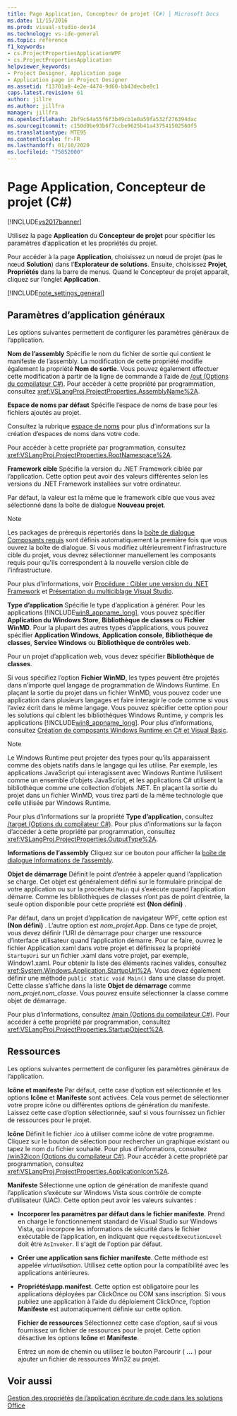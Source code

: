 ```yaml
---
title: Page Application, Concepteur de projet (C#) │ Microsoft Docs
ms.date: 11/15/2016
ms.prod: visual-studio-dev14
ms.technology: vs-ide-general
ms.topic: reference
f1_keywords:
- cs.ProjectPropertiesApplicationWPF
- cs.ProjectPropertiesApplication
helpviewer_keywords:
- Project Designer, Application page
- Application page in Project Designer
ms.assetid: f13701a8-4e2e-4474-9d60-bb43decbe0c1
caps.latest.revision: 61
author: jillre
ms.author: jillfra
manager: jillfra
ms.openlocfilehash: 2bf9c64a55f6f3b49cb1e0a50fa532f276394dac
ms.sourcegitcommit: c150d0be93b6f7ccbe9625b41a437541502560f5
ms.translationtype: MTE95
ms.contentlocale: fr-FR
ms.lasthandoff: 01/10/2020
ms.locfileid: "75852000"
---
```

# <a name="application-page-project-designer-c"></a>Page Application, Concepteur de projet (C#)
[!INCLUDE[vs2017banner](../../includes/vs2017banner.md)]

Utilisez la page **Application** du **Concepteur de projet** pour spécifier les paramètres d’application et les propriétés du projet.

 Pour accéder à la page **Application**, choisissez un nœud de projet (pas le nœud **Solution**) dans l’**Explorateur de solutions**. Ensuite, choisissez **Projet**, **Propriétés** dans la barre de menus. Quand le Concepteur de projet apparaît, cliquez sur l’onglet **Application**.

 [!INCLUDE[note_settings_general](../../includes/note-settings-general-md.md)]

## <a name="general-application-settings"></a>Paramètres d’application généraux
 Les options suivantes permettent de configurer les paramètres généraux de l’application.

 **Nom de l’assembly** Spécifie le nom du fichier de sortie qui contient le manifeste de l’assembly. La modification de cette propriété modifie également la propriété **Nom de sortie**. Vous pouvez également effectuer cette modification à partir de la ligne de commande à l’aide de [/out (Options du compilateur C#)](https://msdn.microsoft.com/library/70d91d01-7bd2-4aea-ba8b-4e9807e9caa5). Pour accéder à cette propriété par programmation, consultez <xref:VSLangProj.ProjectProperties.AssemblyName%2A>.

 **Espace de noms par défaut** Spécifie l’espace de noms de base pour les fichiers ajoutés au projet.

 Consultez la rubrique [espace de noms](https://msdn.microsoft.com/library/0a788423-9110-42e0-97d9-bda41ca4870f) pour plus d’informations sur la création d’espaces de noms dans votre code.

 Pour accéder à cette propriété par programmation, consultez <xref:VSLangProj.ProjectProperties.RootNamespace%2A>.

 **Framework cible** Spécifie la version du .NET Framework ciblée par l’application. Cette option peut avoir des valeurs différentes selon les versions du .NET Framework installées sur votre ordinateur.

 Par défaut, la valeur est la même que le framework cible que vous avez sélectionné dans la boîte de dialogue **Nouveau projet**.

> [!NOTE]
> Les packages de prérequis répertoriés dans la [boîte de dialogue Composants requis](../../ide/reference/prerequisites-dialog-box.md) sont définis automatiquement la première fois que vous ouvrez la boîte de dialogue. Si vous modifiez ultérieurement l'infrastructure cible du projet, vous devrez sélectionner manuellement les composants requis pour qu'ils correspondent à la nouvelle version cible de l'infrastructure.

 Pour plus d'informations, voir [Procédure : Cibler une version du .NET Framework](../../ide/how-to-target-a-version-of-the-dotnet-framework.md) et [Présentation du multiciblage Visual Studio](../../ide/visual-studio-multi-targeting-overview.md).

 **Type d’application** Spécifie le type d’application à générer. Pour les applications [!INCLUDE[win8_appname_long](../../includes/win8-appname-long-md.md)], vous pouvez spécifier **Application du Windows Store**, **Bibliothèque de classes** ou **Fichier WinMD**. Pour la plupart des autres types d’applications, vous pouvez spécifier **Application Windows**, **Application console**, **Bibliothèque de classes**, **Service Windows** ou **Bibliothèque de contrôles web**.

 Pour un projet d’application web, vous devez spécifier **Bibliothèque de classes**.

 Si vous spécifiez l’option **Fichier WinMD**, les types peuvent être projetés dans n’importe quel langage de programmation de Windows Runtime. En plaçant la sortie du projet dans un fichier WinMD, vous pouvez coder une application dans plusieurs langages et faire interagir le code comme si vous l’aviez écrit dans le même langage. Vous pouvez spécifier cette option pour les solutions qui ciblent les bibliothèques Windows Runtime, y compris les applications [!INCLUDE[win8_appname_long](../../includes/win8-appname-long-md.md)]. Pour plus d’informations, consultez [Création de composants Windows Runtime en C# et Visual Basic](https://msdn.microsoft.com/library/windows/apps/br230301(v=VS.85).aspx).

> [!NOTE]
> Le Windows Runtime peut projeter des types pour qu’ils apparaissent comme des objets natifs dans le langage qui les utilise. Par exemple, les applications JavaScript qui interagissent avec Windows Runtime l’utilisent comme un ensemble d’objets JavaScript, et les applications C# utilisent la bibliothèque comme une collection d’objets .NET. En plaçant la sortie du projet dans un fichier WinMD, vous tirez parti de la même technologie que celle utilisée par Windows Runtime.

 Pour plus d’informations sur la propriété **Type d’application**, consultez [/target (Options du compilateur C#)](https://msdn.microsoft.com/library/a18bbd8e-bbf7-49e7-992c-717d0eb1f76f). Pour plus d’informations sur la façon d’accéder à cette propriété par programmation, consultez <xref:VSLangProj.ProjectProperties.OutputType%2A>.

 **Informations de l’assembly** Cliquez sur ce bouton pour afficher la [boîte de dialogue Informations de l’assembly](../../ide/reference/assembly-information-dialog-box.md).

 **Objet de démarrage** Définit le point d’entrée à appeler quand l’application se charge. Cet objet est généralement défini sur le formulaire principal de votre application ou sur la procédure `Main` qui s’exécute quand l’application démarre. Comme les bibliothèques de classes n’ont pas de point d’entrée, la seule option disponible pour cette propriété est **(Non défini)** .

 Par défaut, dans un projet d’application de navigateur WPF, cette option est **(Non défini)** . L’autre option est *nom_projet*.App. Dans ce type de projet, vous devez définir l’URI de démarrage pour charger une ressource d’interface utilisateur quand l’application démarre. Pour ce faire, ouvrez le fichier Application.xaml dans votre projet et définissez la propriété `StartupUri` sur un fichier .xaml dans votre projet, par exemple, Window1.xaml. Pour obtenir la liste des éléments racines valides, consultez <xref:System.Windows.Application.StartupUri%2A>. Vous devez également définir une méthode `public static void Main()` dans une classe du projet. Cette classe s’affiche dans la liste **Objet de démarrage** comme *nom_projet.nom_classe*. Vous pouvez ensuite sélectionner la classe comme objet de démarrage.

 Pour plus d’informations, consultez [/main (Options du compilateur C#)](https://msdn.microsoft.com/library/975cf4d5-36ac-4530-826c-4aad0c7f2049). Pour accéder à cette propriété par programmation, consultez <xref:VSLangProj.ProjectProperties.StartupObject%2A>.

## <a name="resources"></a>Ressources
 Les options suivantes permettent de configurer les paramètres généraux de l’application.

 **Icône et manifeste** Par défaut, cette case d’option est sélectionnée et les options **Icône** et **Manifeste** sont activées. Cela vous permet de sélectionner votre propre icône ou différentes options de génération du manifeste. Laissez cette case d’option sélectionnée, sauf si vous fournissez un fichier de ressources pour le projet.

 **Icône** Définit le fichier .ico à utiliser comme icône de votre programme. Cliquez sur le bouton de sélection pour rechercher un graphique existant ou tapez le nom du fichier souhaité. Pour plus d’informations, consultez [/win32icon (Options du compilateur C#)](https://msdn.microsoft.com/library/756d9b6d-ab07-41b7-ba58-5bd88f711138). Pour accéder à cette propriété par programmation, consultez <xref:VSLangProj.ProjectProperties.ApplicationIcon%2A>.

 **Manifeste** Sélectionne une option de génération de manifeste quand l’application s’exécute sur Windows Vista sous contrôle de compte d’utilisateur (UAC). Cette option peut avoir les valeurs suivantes :

- **Incorporer les paramètres par défaut dans le fichier manifeste**. Prend en charge le fonctionnement standard de Visual Studio sur Windows Vista, qui incorpore les informations de sécurité dans le fichier exécutable de l’application, en indiquant que `requestedExecutionLevel` doit être `AsInvoker`. Il s'agit de l'option par défaut.

- **Créer une application sans fichier manifeste**. Cette méthode est appelée *virtualisation*. Utilisez cette option pour la compatibilité avec les applications antérieures.

- **Propriétés\app.manifest**. Cette option est obligatoire pour les applications déployées par ClickOnce ou COM sans inscription. Si vous publiez une application à l’aide du déploiement ClickOnce, l’option **Manifeste** est automatiquement définie sur cette option.

  **Fichier de ressources** Sélectionnez cette case d’option, sauf si vous fournissez un fichier de ressources pour le projet. Cette option désactive les options **Icône** et **Manifeste**.

  Entrez un nom de chemin ou utilisez le bouton Parcourir ( **...** ) pour ajouter un fichier de ressources Win32 au projet.

## <a name="see-also"></a>Voir aussi
[Gestion des propriétés](../../ide/application-properties.md) [de l’application écriture de code dans les solutions Office](https://msdn.microsoft.com/library/2d4d8fd0-e881-4829-976f-0d1a9221dec0)
